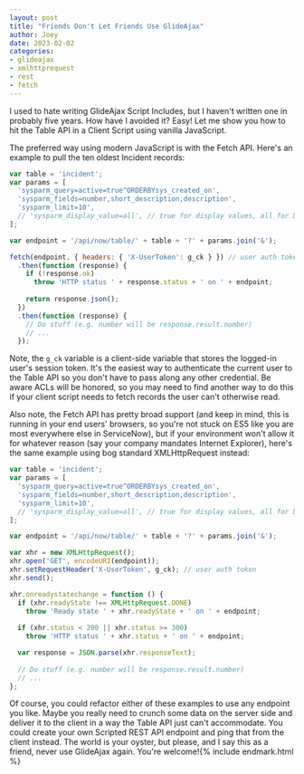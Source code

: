 ```yaml
---
layout: post
title: "Friends Don't Let Friends Use GlideAjax"
author: Joey
date: 2023-02-02
categories: 
- glideajax
- xmlhttprequest
- rest
- fetch
---
```


I used to hate writing GlideAjax Script Includes, but I haven't written one in probably five years. How have I avoided it? Easy! Let me show you how to hit the Table API in a Client Script using vanilla JavaScript.

The preferred way using modern JavaScript is with the Fetch API. Here's an example to pull the ten oldest Incident records:

~~~ javascript
var table = 'incident';
var params = [
  'sysparm_query=active=true^ORDERBYsys_created_on',
  'sysparm_fields=number,short_description,description',
  'sysparm_limit=10',
  // 'sysparm_display_value=all', // true for display values, all for both
];

var endpoint = '/api/now/table/' + table + '?' + params.join('&');

fetch(endpoint, { headers: { 'X-UserToken': g_ck } }) // user auth token
  .then(function (response) {
    if (!response.ok)
      throw 'HTTP status ' + response.status + ' on ' + endpoint;
      
    return response.json();
  })
  .then(function (response) {
    // Do stuff (e.g. number will be response.result.number)
    // ...
  });
~~~

Note, the `g_ck` variable is a client-side variable that stores the logged-in user's session token. It's the easiest way to authenticate the current user to the Table API so you don't have to pass along any other credential. Be aware ACLs will be honored, so you may need to find another way to do this if your client script needs to fetch records the user can't otherwise read.

Also note, the Fetch API has pretty broad support (and keep in mind, this is running in your end users' browsers, so you're not stuck on ES5 like you are most everywhere else in ServiceNow), but if your environment won't allow it for whatever reason (say your company mandates Internet Explorer), here's the same example using bog standard XMLHttpRequest instead:

~~~ javascript
var table = 'incident';
var params = [
  'sysparm_query=active=true^ORDERBYsys_created_on',
  'sysparm_fields=number,short_description,description',
  'sysparm_limit=10',
  // 'sysparm_display_value=all', // true for display values, all for both
];

var endpoint = '/api/now/table/' + table + '?' + params.join('&');

var xhr = new XMLHttpRequest();
xhr.open('GET', encodeURI(endpoint));
xhr.setRequestHeader('X-UserToken', g_ck); // user auth token
xhr.send();

xhr.onreadystatechange = function () {
  if (xhr.readyState !== XMLHttpRequest.DONE)
    throw 'Ready state ' + xhr.readyState + ' on ' + endpoint;
    
  if (xhr.status < 200 || xhr.status >= 300)
    throw 'HTTP status ' + xhr.status + ' on ' + endpoint;

  var response = JSON.parse(xhr.responseText);
  
  // Do stuff (e.g. number will be response.result.number)
  // ...
};
~~~

Of course, you could refactor either of these examples to use any endpoint you like. Maybe you really need to crunch some data on the server side and deliver it to the client in a way the Table API just can't accommodate. You could create your own Scripted REST API endpoint and ping that from the client instead. The world is your oyster, but please, and I say this as a friend, never use GlideAjax again. You're welcome!{% include endmark.html %}
